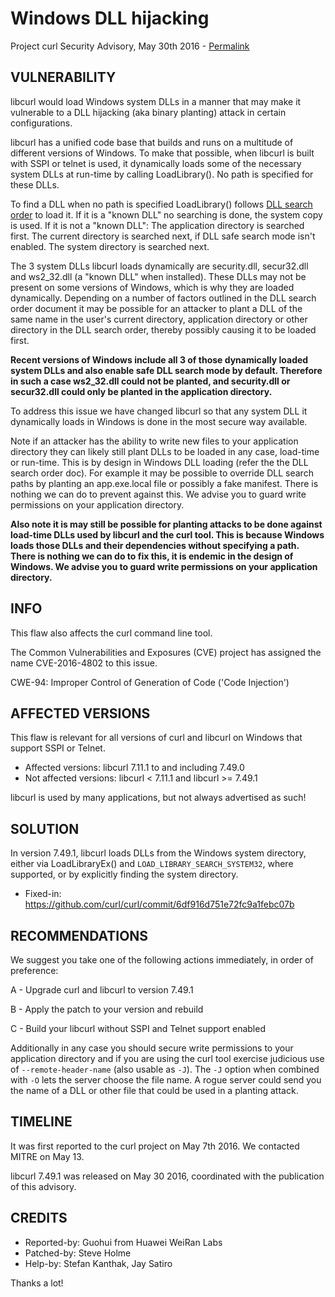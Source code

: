 Windows DLL hijacking
=====================

Project curl Security Advisory, May 30th 2016 -
[Permalink](https://curl.se/docs/CVE-2016-4802.html)

VULNERABILITY
-------------

libcurl would load Windows system DLLs in a manner that may make it vulnerable
to a DLL hijacking (aka binary planting) attack in certain configurations.

libcurl has a unified code base that builds and runs on a multitude of
different versions of Windows. To make that possible, when libcurl is built
with SSPI or telnet is used, it dynamically loads some of the necessary system
DLLs at run-time by calling LoadLibrary(). No path is specified for these
DLLs.

To find a DLL when no path is specified LoadLibrary() follows [DLL search
order](https://msdn.microsoft.com/en-us/library/windows/desktop/ms682586.aspx#search_order_for_desktop_applications)
to load it. If it is a "known DLL" no searching is done, the system copy is
used. If it is not a "known DLL": The application directory is searched first.
The current directory is searched next, if DLL safe search mode isn't enabled.
The system directory is searched next.

The 3 system DLLs libcurl loads dynamically are security.dll, secur32.dll and
ws2_32.dll (a "known DLL" when installed). These DLLs may not be present on
some versions of Windows, which is why they are loaded dynamically. Depending
on a number of factors outlined in the DLL search order document it may be
possible for an attacker to plant a DLL of the same name in the user's current
directory, application directory or other directory in the DLL search order,
thereby possibly causing it to be loaded first.

**Recent versions of Windows include all 3 of those dynamically loaded system
DLLs and also enable safe DLL search mode by default. Therefore in such a case
ws2_32.dll could not be planted, and security.dll or secur32.dll could only be
planted in the application directory.**

To address this issue we have changed libcurl so that any system DLL it
dynamically loads in Windows is done in the most secure way available.

Note if an attacker has the ability to write new files to your application
directory they can likely still plant DLLs to be loaded in any case, load-time
or run-time. This is by design in Windows DLL loading (refer the the DLL
search order doc). For example it may be possible to override DLL search paths
by planting an app.exe.local file or possibly a fake manifest. There is
nothing we can do to prevent against this. We advise you to guard write
permissions on your application directory.

**Also note it is may still be possible for planting attacks to be done
against load-time DLLs used by libcurl and the curl tool. This is because
Windows loads those DLLs and their dependencies without specifying a
path. There is nothing we can do to fix this, it is endemic in the design of
Windows. We advise you to guard write permissions on your application
directory.**

INFO
----

This flaw also affects the curl command line tool.

The Common Vulnerabilities and Exposures (CVE) project has assigned the name
CVE-2016-4802 to this issue.

CWE-94: Improper Control of Generation of Code ('Code Injection')

AFFECTED VERSIONS
-----------------

This flaw is relevant for all versions of curl and libcurl on Windows that
support SSPI or Telnet.

- Affected versions: libcurl 7.11.1 to and including 7.49.0
- Not affected versions: libcurl < 7.11.1 and libcurl >= 7.49.1

libcurl is used by many applications, but not always advertised as such!

SOLUTION
------------

In version 7.49.1, libcurl loads DLLs from the Windows system directory,
either via LoadLibraryEx() and `LOAD_LIBRARY_SEARCH_SYSTEM32`, where supported,
or by explicitly finding the system directory.

- Fixed-in: https://github.com/curl/curl/commit/6df916d751e72fc9a1febc07b

RECOMMENDATIONS
---------------

We suggest you take one of the following actions immediately, in order of
preference:

 A - Upgrade curl and libcurl to version 7.49.1

 B - Apply the patch to your version and rebuild

 C - Build your libcurl without SSPI and Telnet support enabled

Additionally in any case you should secure write permissions to your
application directory and if you are using the curl tool exercise judicious
use of `--remote-header-name` (also usable as `-J`). The `-J` option when
combined with `-O` lets the server choose the file name. A rogue server could
send you the name of a DLL or other file that could be used in a planting
attack.

TIMELINE
---------

It was first reported to the curl project on May 7th 2016. We contacted MITRE
on May 13.

libcurl 7.49.1 was released on May 30 2016, coordinated with the publication
of this advisory.

CREDITS
-------

- Reported-by: Guohui from Huawei WeiRan Labs
- Patched-by: Steve Holme
- Help-by: Stefan Kanthak, Jay Satiro

Thanks a lot!
